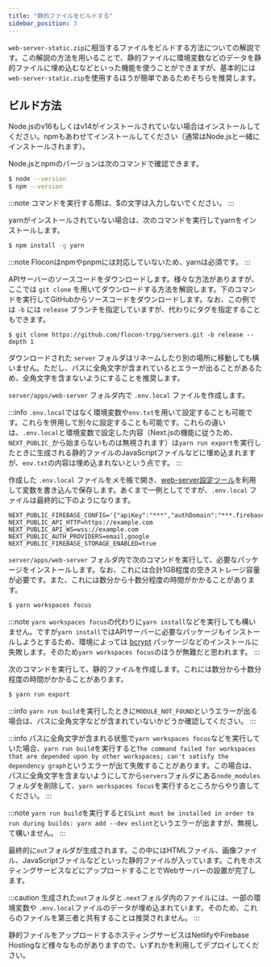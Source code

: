 ```yaml
---
title: "静的ファイルをビルドする"
sidebar_position: 3
---
```


`web-server-static.zip`に相当するファイルをビルドする方法についての解説です。この解説の方法を用いることで、静的ファイルに環境変数などのデータを静的ファイルに埋め込むなどといった機能を使うことができますが、基本的には`web-server-static.zip`を使用するほうが簡単であるためそちらを推奨します。

## ビルド方法

Node.jsのv16もしくはv14がインストールされていない場合はインストールしてください。npmもあわせてインストールしてください（通常はNode.jsと一緒にインストールされます）。

Node.jsとnpmのバージョンは次のコマンドで確認できます。

```bash
$ node --version
$ npm --version
```

:::note
コマンドを実行する際は、$の文字は入力しないでください。
:::

yarnがインストールされていない場合は、次のコマンドを実行してyarnをインストールします。

```bash
$ npm install -g yarn
```

:::note
Floconはnpmやpnpmには対応していないため、yarnは必須です。
:::

APIサーバーのソースコードをダウンロードします。様々な方法がありますが、ここでは `git clone` を用いてダウンロードする方法を解説します。下のコマンドを実行してGitHubからソースコードをダウンロードします。なお、この例では `-b` には `release` ブランチを指定していますが、代わりにタグを指定することもできます。

```console
$ git clone https://github.com/flocon-trpg/servers.git -b release --depth 1
```

ダウンロードされた `server` フォルダはリネームしたり別の場所に移動しても構いません。ただし、パスに全角文字が含まれているとエラーが出ることがあるため、全角文字を含まないようにすることを推奨します。

`server/apps/web-server` フォルダ内で `.env.local` ファイルを作成します。

:::info
`.env.local`ではなく環境変数や`env.txt`を用いて設定することも可能です。これらを併用して別々に設定することも可能です。これらの違いは、`.env.local`と環境変数で設定した内容（Next.jsの機能に従うため、`NEXT_PUBLIC_`から始まらないものは無視されます）は`yarn run export`を実行したときに生成される静的ファイルのJavaScriptファイルなどに埋め込まれますが、`env.txt`の内容は埋め込まれないという点です。
:::

作成した `.env.local` ファイルをメモ帳で開き、[web-server設定ツール](https://tools.flocon.app/web-server)を利用して変数を書き込んで保存します。あくまで一例としてですが、`.env.local` ファイルは最終的に下のようになります。

```env
NEXT_PUBLIC_FIREBASE_CONFIG='{"apiKey":"***","authDomain":"***.firebaseapp.com","databaseURL":"https://***.firebaseio.com","projectId":"***","storageBucket":"***.appspot.com","messagingSenderId":"***","appId":"***"}'
NEXT_PUBLIC_API_HTTP=https://example.com
NEXT_PUBLIC_API_WS=wss://example.com
NEXT_PUBLIC_AUTH_PROVIDERS=email,google
NEXT_PUBLIC_FIREBASE_STORAGE_ENABLED=true
```

`server/apps/web-server` フォルダ内で次のコマンドを実行して、必要なパッケージをインストールします。なお、これには合計1GB程度の空きストレージ容量が必要です。また、これには数分から十数分程度の時間がかかることがあります。

```bash
$ yarn workspaces focus
```

:::note
`yarn workspaces focus`の代わりに`yarn install`などを実行しても構いません。ですが`yarn install`ではAPIサーバーに必要なパッケージもインストールしようとするため、環境によっては [bcrypt](https://www.npmjs.com/package/bcrypt) パッケージなどのインストールに失敗します。そのため`yarn workspaces focus`のほうが無難だと思われます。
:::

次のコマンドを実行して、静的ファイルを作成します。これには数分から十数分程度の時間がかかることがあります。

```bash
$ yarn run export
```

:::info
`yarn run build`を実行したときに`MODULE_NOT_FOUND`というエラーが出る場合は、パスに全角文字などが含まれていないかどうか確認してください。
:::

:::info
パスに全角文字が含まれる状態で`yarn workspaces focus`などを実行していた場合、`yarn run build`を実行すると`The command failed for workspaces that are depended upon by other workspaces; can't satisfy the dependency graph`というエラーが出て失敗することがあります。この場合は、パスに全角文字を含まないようにしてから`servers`フォルダにある`node_modules`フォルダを削除して、`yarn workspaces focus`を実行するところからやり直してください。
:::

:::note
`yarn run build`を実行すると`ESLint must be installed in order to run during builds: yarn add --dev eslint`というエラーが出ますが、無視して構いません。
:::

最終的に`out`フォルダが生成されます。この中にはHTMLファイル、画像ファイル、JavaScriptファイルなどといった静的ファイルが入っています。これをホスティングサービスなどにアップロードすることでWebサーバーの設置が完了します。

:::caution
生成された`out`フォルダと`.next`フォルダ内のファイルには、一部の環境変数や `.env.local`ファイルのデータが埋め込まれています。そのため、これらのファイルを第三者と共有することは推奨されません。
:::

静的ファイルをアップロードするホスティングサービスはNetlifyやFirebase Hostingなど様々なものがありますので、いずれかを利用してデプロイしてください。